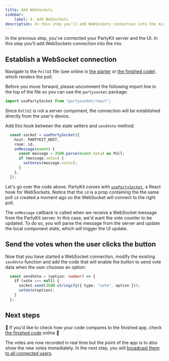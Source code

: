 ```yaml
---
title: Add WebSockets
sidebar:
    label: 4. Add WebSockets
description: In this step you'll add WebSockets connection into the mix
---
```


In the previous step, you've connected your PartyKit server and the UI. In this step you'll add WebSockets connection into the mix.

## Establish a WebSocket connection

Navigate to the `PollUI` file (see online in <a href="https://github.com/partykit/tutorial-starter-partypoll/blob/main/components/PollUI.tsx#L22-L26" target="_blank" rel="noopener noreferrer">the starter</a> or <a href="https://github.com/partykit/partypoll/blob/main/components/PollUI.tsx#L21-L37" target="_blank" rel="noopener noreferrer">the finished code</a>), which renders the poll.

Before you move forward, please uncomment the following import line in the top of the file so you can use the `partysocket` package:

```ts
import usePartySocket from "partysocket/react";
```

Since `PollUI` is not a server component, the connection will be established directly from the user's device.

Add this hook between the state setters and `sendVote` method:

```ts
  const socket = usePartySocket({
    host: PARTYKIT_HOST,
    room: id,
    onMessage(event) {
      const message = JSON.parse(event.data) as Poll;
      if (message.votes) {
        setVotes(message.votes);
      }
    },
  });
```

Let's go over the code above. PartyKit comes with <a href="https://docs.partykit.io/reference/partysocket-api/#usage-with-react" target="_blank" rel="noopener noreferrer"><code>usePartySocket</code></a>, a React hook for WebSockets. Notice that the `id` is a prop containing the the same poll `id` created a moment ago so the WebSocket will connect to the right poll.

The `onMessage` callback is called when we receive a WebSocket message from the PartyKit server. In this case, we'd want the vote counter to be updated. To do so, you will parse the message from the server and update the local component state, which will trigger the UI update.

## Send the votes when the user clicks the button

Now that you have started a WebSocket connection, modify the existing `sendVote` function and add the code that will enable the button to send vote data when the user chooses an option:

```ts
  const sendVote = (option: number) => {
    if (vote === null) {
      socket.send(JSON.stringify({ type: "vote", option }));
      setVote(option);
    }
  };
```

## Next steps

🎈 If you'd like to check how your code compares to the finished app, check <a href="https://github.com/partykit/partypoll/blob/main/components/PollUI.tsx#L21-L37" target="_blank" rel="noopener noreferrer">the finished code</a> online 🎈

The votes are now recorded in real time but the point of the app is to also show the new votes immediately. In the next step, you will [broadcast them to all connected users](/tutorials/add-partykit-to-a-nextjs-app/5-broadcast-the-change).
